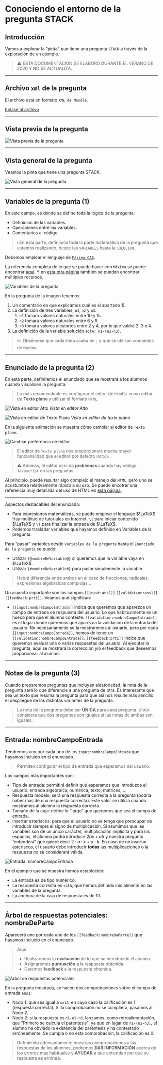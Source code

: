 

# Conociendo el entorno de la pregunta STACK

## Introducción

Vamos a explorar la "pinta" que tiene una pregunta `STACK` a través de la exploración de un ejemplo.

> ⚠️ ESTA DOCUMENTACIÓN SE ELABORÓ DURANTE EL VERANO DE 2020 Y NO SE ACTUALIZA.

***

## Archivo `xml` de la pregunta

El archivo está en formato `XML de Moodle`.

[Enlace al archivo](images/OperacionesCombinadasNaturales.xml)

***

## Vista previa de la pregunta

![Vista previa de la pregunta](images/VistaPrevia.png)

***

## Vista general de la pregunta

Veamos la pinta que tiene una pregunta STACK.

![Vista general de la pregunta](images/AparienciaPregunta1.png)

***

## Variables de la pregunta (1)

En este campo, es donde se define toda la lógica de la pregunta:

+ Definición de las variables.
+ Operaciones entre las variables.
+ Comentarios al código.

> ℹ️ En esta parte, definimos toda la parte matemática de la pregunta que estamos realizando, desde las `VARIABLES` hasta la `SOLUCIÓN`.

Debemos emplear el lenguaje de [`Máxima CAS`](https://maxima.sourceforge.io/es/index.html).

La referencia completa de lo que se puede hacer con `Máxima` se puede encontrar [aquí](https://maxima.sourceforge.io/docs/manual/es/maxima_toc.html#SEC_Contents). Y en [esta otra página](https://maxima.sourceforge.io/es/documentation.html) también se pueden encontrar múltiples recursos.

![Variables de la pregunta](images/Variables.png)

En la pregunta de la imagen tenemos:
1. Un comentario en que explicamos cuál es el apartado 1).
2. La definición de tres variables, `n1`, `n2` y `n3`.
   1. `n1` tomará valores naturales entre 10 y 15.
   2. `n2` tomará valores naturales entre 6 y 9.
   3. `n3` tomará valores aleatorios entre 2 y 4, por lo que valdrá 2, 3 o 4.
3. La definición de la variable solución `solA: n1-(n2-n3)`.

> ✏️ Obsérvese que cada línea acaba en `;` y que se utilizan comandos de `Máxima`.


***********************

## Enunciado de la pregunta (2)

En esta parte, definiremos el enunciado que se mostrará a los alumnos cuando visualicen la pregunta.

> Lo más recomendable es configurar el editor de `Moodle` como editor de **Texto plano** y utilizar el formato `HTML`.

![Vista en editor Atto](images/EditorAtto.png)
*Vista en editor Atto*

![Vista en editor de Texto Plano](images/EditorTextoPlano.png)
*Vista en editor de texto plano*

En la siguiente animación se muestra cómo cambiar al editor de `Texto plano`.

![Cambiar preferencia de editor](images/deAttoAPlano.gif)

> El editor de `Texto plano` nos proporcionará mucha mayor funcionalidad que el editor por defecto (`Atto`). 

> ⚠️ Además, el editor `Atto` da **problemas** cuando hay código `Javascript` en las preguntas.

Al principio, puede resultar algo complejo el manejo del `HTML`, pero uno se acostumbra relativamente rápido a su uso. Se puede encotrar una referencia muy detallada del uso de HTML en [esta página](https://www.w3schools.com/html/).

*******

Aspectos destacables del enunciado:

+ Para expresiones matemáticas, se puede emplear el lenguaje $\LaTeX$. Hay multitud de tutoriales en Internet. `\(` para iniciar contenido $\LaTeX$ y `\)` para finalizar la entrada de $\LaTeX$.
+ Podemos trasladar variables que hayamos definido en Variables de la pregunta.

Para “pasar” variables desde `Variables de la pregunta` hasta el `Enunciado de la pregunta` se puede:
+ Utilizar `{@nombreDeVariable@}` si queremos que la variable vaya en $\LaTeX$.
+ Utilizar `{#nombreDeVariable#}` para pasar simplemente la variable.

> Habrá diferencia entre ambos en el caso de fracciones, radicales, expresiones algebraicas complejas…

Un aspecto importante son los campos `[[input:ans1]]` `[[validation:ans1]]` `[[feedback:prt1]]`. Veamos qué significan:
+ `[[input:nombreCampoEntrada]]` indica que queremos que aparezca un campo de entrada de respuesta del usuario. Lo que habitualmente es un hueco para que el alumno conteste.
`[[validation:nombreCampoEntrada]]` es el lugar donde queremos que aparezca la validación de la entrada del usuario. No necesariamente se la mostraremos al usuario, pero por cada `[[input:nombreCampoEntrada]]`, hemos de tener un `[[validation:nombreCampoEntrada]]`.
`[[feedback:prt1]]` indica que queremos evaluar una o varias respuestas del usuario. Al ejecutar la pregunta, aquí se mostrará la corrección y/o el feedback que deseemos proporcionar al alumno.

***

## Notas de la pregunta (3)

Cuando preparemos preguntas que incluyan aleatoriedad, la nota de la pregunta será lo que diferencie a una pregunta de otra. Es interesante que sea un texto que resuma la pregunta para que así nos resulte más sencillo el despliegue de las distintas variantes de la pregunta.

> La nota de la pregunta debe ser **ÚNICA** para cada pregunta. `STACK` considera que dos preguntas son iguales si las notas de ambas son iguales.

***

## Entrada: nombreCampoEntrada

Tendremos uno por cada uno de los `input:nombreCampoEntrada` que hayamos incluido en el enunciado.

> Permiten configurar el tipo de entrada que esperamos del usuario.

Los campos más importantes son:

+ Tipo de entrada: permitirá definir qué esperamos que introduzca el usuario: entrada algebraica, numérica, texto, matrices, …
+ Respuesta modelo: será una respuesta correcta a la pregunta (podría haber más de una respuesta correcta). Este valor se utiliza cuando mostramos al alumno la respuesta correcta.
+ Tamaño de la caja: define lo “largo” que queremos que sea el campo de entrada.
+ Insertar asteriscos: para que el usuario no se tenga que preocupar de introducir siempre el signo de multiplicación. Si asumimos que las variables son de un único carácter, multiplicación implícita y para los espacios, el alumno podrá introducir $2ax+ab$ y nuestra pregunta “entenderá” que quiere decir $2 \cdot a \cdot x+a \cdot b$. En caso de no insertar asteriscos, el usuario debe introducir **todas** las multiplicaciones o la respuesta no se considerará válida.

![Entrada: nombreCampoEntrada](images/EntradaNombreCampoEntrada.png)

En el ejemplo que se muestra hemos establecido:
+ La entrada es de tipo numérico.
+ La respuesta correcta es `solA`, que hemos definido inicialmente en las variables de la pregunta.
+ La anchura de la caja de respuesta es de 10.

***

## Árbol de respuestas potenciales: nombreDeParte

Aparecerá uno por cada uno de los `[[feedback:nombreDeParte]]` que hayamos incluido en el enunciado.

> Aquí:
>+ Realizaremos la **evaluación** de lo que ha introducido el alumno.
>+ Asignaremos **puntuación** a la respuesta obtenida.
>+ Daremos **feedback** a la respuesta obtenida.   

![Árbol de respuestas potenciales](images/ArbolRespuestasPotenciales.png)

En la pregunta mostrada, se hacen dos comprobaciones sobre el campo de entrada `ans1`:
+ Nodo 1: que sea igual a `solA`, en cuyo caso la calificación es 1 (respuesta correcta). Si la comprobación no se cumpliera, pasamos al Nodo 2.
+ Nodo 2: si la respuesta es `n1-n2-n3`, lanzamos, como retroalimentación, que "Primero se calcula el paréntesis", ya que en lugar de `n1-(n2-n3)`, el alumno ha obviado la existencia del paréntesis y ha contestado erróneamente. Se cumpla o no esta comprobación, la calificación es 0.

> Definiendo adecuadamente nuestras comprobaciones a las respuestas de los alumnos, podremos **DAR INFORMACIÓN** acerca de los errores más habituales y **AYUDAR** a que entiendan por qué su respuesta es errónea.

